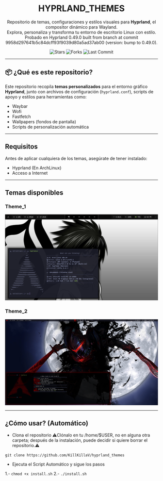 <h1 align="center">HYPRLAND_THEMES</h1>

<p align="center">
  Repositorio de temas, configuraciones y estilos visuales para <strong>Hyprland</strong>, el compositor dinámico para Wayland.<br>
  Explora, personaliza y transforma tu entorno de escritorio Linux con estilo.
  Probado en Hyprland 0.49.0 built from branch  at commit 9958d297641b5c84dcff93f9039d80a5ad37ab00  (version: bump to 0.49.0).
</p>

<p align="center">
  <img src="https://img.shields.io/github/stars/KillKillaV/hyprland_themes?style=flat-square" alt="Stars">
  <img src="https://img.shields.io/github/forks/KillKillaV/hyprland_themes?style=flat-square" alt="Forks">
  <img src="https://img.shields.io/github/last-commit/KillKillaV/hyprland_themes?style=flat-square" alt="Last Commit">
</p>


---

## 📦 ¿Qué es este repositorio?

Este repositorio recopila **temas personalizados** para el entorno gráfico **Hyprland**, junto con archivos de configuración (`hyprland.conf`), scripts de apoyo y estilos para herramientas como:

-  Waybar
-  Wofi
-  Fastfetch
-  Wallpapers (fondos de pantalla)
-  Scripts de personalización automática

---

## Requisitos

Antes de aplicar cualquiera de los temas, asegúrate de tener instalado:

- Hyprland (En ArchLinux)
- Acceso a Internet

---

## Temas disponibles

### Theme_1
<p align="center">
  <img src="https://github.com/KillKillaV/hyprland_themes/blob/main/pictures/theme_1.png" width="1000px"/>
</p>

### Theme_2
<p align="center">
  <img src="https://github.com/KillKillaV/hyprland_themes/blob/main/pictures/theme_2.png" width="1000px"/>
</p>

---

## ¿Cómo usar? (Automático)

- Clona el repositorio
⚠️Clónalo en tu /home/$USER, no en alguna otra carpeta; después de la instalación, puede decidir si quiere borrar el repositorio.⚠️


`git clone https://github.com/KillKillaV/hyprland_themes`
- Ejecuta el Script Automático y sigue los pasos

1.- `chmod +x install.sh`
2.- `./install.sh`
